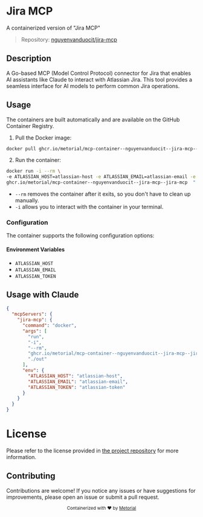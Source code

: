 
# Jira MCP

A containerized version of "Jira MCP"

> Repository: [nguyenvanduocit/jira-mcp](https://github.com/nguyenvanduocit/jira-mcp)

## Description

A Go-based MCP (Model Control Protocol) connector for Jira that enables AI assistants like Claude to interact with Atlassian Jira. This tool provides a seamless interface for AI models to perform common Jira operations.


## Usage

The containers are built automatically and are available on the GitHub Container Registry.

1. Pull the Docker image:

```bash
docker pull ghcr.io/metorial/mcp-container--nguyenvanduocit--jira-mcp--jira-mcp
```

2. Run the container:

```bash
docker run -i --rm \ 
-e ATLASSIAN_HOST=atlassian-host -e ATLASSIAN_EMAIL=atlassian-email -e ATLASSIAN_TOKEN=atlassian-token \
ghcr.io/metorial/mcp-container--nguyenvanduocit--jira-mcp--jira-mcp  "./out"
```

- `--rm` removes the container after it exits, so you don't have to clean up manually.
- `-i` allows you to interact with the container in your terminal.



### Configuration

The container supports the following configuration options:




#### Environment Variables

- `ATLASSIAN_HOST`
- `ATLASSIAN_EMAIL`
- `ATLASSIAN_TOKEN`




## Usage with Claude

```json
{
  "mcpServers": {
    "jira-mcp": {
      "command": "docker",
      "args": [
        "run",
        "-i",
        "--rm",
        "ghcr.io/metorial/mcp-container--nguyenvanduocit--jira-mcp--jira-mcp",
        "./out"
      ],
      "env": {
        "ATLASSIAN_HOST": "atlassian-host",
        "ATLASSIAN_EMAIL": "atlassian-email",
        "ATLASSIAN_TOKEN": "atlassian-token"
      }
    }
  }
}
```

# License

Please refer to the license provided in [the project repository](https://github.com/nguyenvanduocit/jira-mcp) for more information.

## Contributing

Contributions are welcome! If you notice any issues or have suggestions for improvements, please open an issue or submit a pull request.

<div align="center">
  <sub>Containerized with ❤️ by <a href="https://metorial.com">Metorial</a></sub>
</div>
  